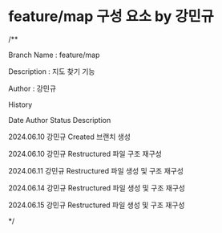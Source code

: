# feature/map 구성 요소 by 강민규

/**

Branch Name : feature/map

Description : 지도 찾기 기능

Author : 강민규

History

Date        Author   Status         Description

2024.06.10  강민규   Created        브랜치 생성

2024.06.10  강민규   Restructured   파일 구조 재구성

2024.06.11  강민규   Restructured   파일 생성 및 구조 재구성

2024.06.14  강민규   Restructured   파일 생성 및 구조 재구성

2024.06.15  강민규   Restructured   파일 생성 및 구조 재구성

*/